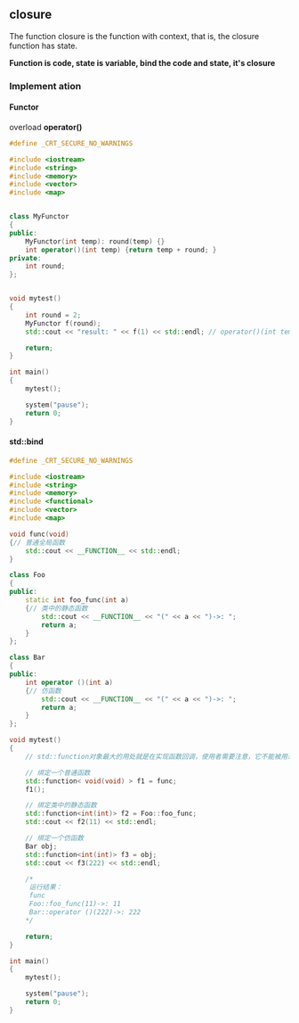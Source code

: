 ## closure

The function closure is the function with context, that is, the closure function has state. 

**Function is code, state is variable, bind the code and state, it's closure**

### Implement ation

#### Functor

overload **operator()**

```C++
#define _CRT_SECURE_NO_WARNINGS

#include <iostream>
#include <string>
#include <memory>
#include <vector>
#include <map>


class MyFunctor
{
public:
    MyFunctor(int temp): round(temp) {}
    int operator()(int temp) {return temp + round; }
private:
    int round;
};


void mytest()
{
    int round = 2;
    MyFunctor f(round);
    std::cout << "result: " << f(1) << std::endl; // operator()(int temp)

    return;
}

int main()
{
    mytest();

    system("pause");
    return 0;
}
```

#### std::bind 

```C++
#define _CRT_SECURE_NO_WARNINGS

#include <iostream>
#include <string>
#include <memory>
#include <functional>
#include <vector>
#include <map>

void func(void)
{// 普通全局函数
    std::cout << __FUNCTION__ << std::endl;
}

class Foo
{
public:
    static int foo_func(int a)
    {// 类中的静态函数
        std::cout << __FUNCTION__ << "(" << a << ")->: ";
        return a;
    }
};

class Bar
{
public:
    int operator ()(int a)
    {// 仿函数
        std::cout << __FUNCTION__ << "(" << a << ")->: ";
        return a;
    }
};

void mytest()
{
    // std::function对象最大的用处就是在实现函数回调，使用者需要注意，它不能被用来检查相等或者不相等，但是可以与NULL或者nullptr进行比较。

    // 绑定一个普通函数
    std::function< void(void) > f1 = func;
    f1();

    // 绑定类中的静态函数
    std::function<int(int)> f2 = Foo::foo_func;
    std::cout << f2(11) << std::endl;

    // 绑定一个仿函数
    Bar obj;
    std::function<int(int)> f3 = obj;
    std::cout << f3(222) << std::endl;

    /*
     运行结果：
     func
     Foo::foo_func(11)->: 11
     Bar::operator ()(222)->: 222
    */

    return;
}

int main()
{
    mytest();

    system("pause");
    return 0;
}
```





